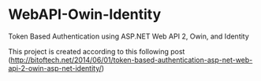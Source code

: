 # WebAPI-Owin-Identity
Token Based Authentication using ASP.NET Web API 2, Owin, and Identity

This project is created according to this following post 
(http://bitoftech.net/2014/06/01/token-based-authentication-asp-net-web-api-2-owin-asp-net-identity/)
